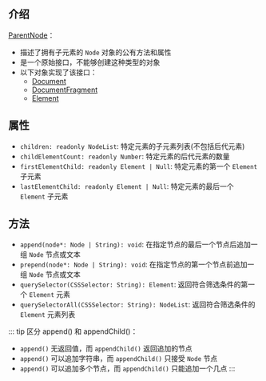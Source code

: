 ## 介绍

[ParentNode](https://developer.mozilla.org/zh-CN/docs/Web/API/ParentNode)：

+ 描述了拥有子元素的 `Node` 对象的公有方法和属性
+ 是一个原始接口，不能够创建这种类型的对象
+ 以下对象实现了该接口：
  + [Document](/base/javascript/dom/document)
  + [DocumentFragment](/base/javascript/dom/document-fragment)
  + [Element](/base/javascript/dom/element)


## 属性

+ `children: readonly NodeList`: 特定元素的子元素列表(不包括后代元素)
+ `childElementCount: readonly Number`: 特定元素的后代元素的数量
+ `firstElementChild: readonly Element | Null`: 特定元素的第一个 `Element` 子元素
+ `lastElementChild: readonly Element | Null`: 特定元素的最后一个 `Element` 子元素



## 方法

+ `append(node*: Node | String): void`: 在指定节点的最后一个节点后追加一组 `Node` 节点或文本
+ `prepend(node*: Node | String): void`: 在指定节点的第一个节点前追加一组 `Node` 节点或文本
+ `querySelector(CSSSelector: String): Element`: 返回符合筛选条件的第一个 `Element` 元素
+ `querySelectorAll(CSSSelector: String): NodeList`: 返回符合筛选条件的 `Element` 元素列表

::: tip 区分 append() 和 appendChild()：
+ `append()` 无返回值，而 `appendChild()` 返回追加的节点
+ `append()` 可以追加字符串，而 `appendChild()` 只接受 `Node` 节点
+ `append()` 可以追加多个节点，而 `appendChild()` 只能追加一个几点
:::